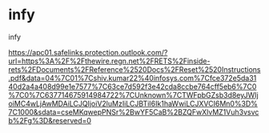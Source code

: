 # infy
infy 


https://apc01.safelinks.protection.outlook.com/?url=https%3A%2F%2Fthewire.regn.net%2FRETS%2Finside-rets%2FDocuments%2FReference%2520Docs%2FReset%2520Instructions.pdf&data=04%7C01%7Cshiv.kumar22%40infosys.com%7Cfce372e5da3140d2a4a408d99e1e7577%7C63ce7d592f3e42cda8ccbe764cff5eb6%7C0%7C0%7C637714675914984722%7CUnknown%7CTWFpbGZsb3d8eyJWIjoiMC4wLjAwMDAiLCJQIjoiV2luMzIiLCJBTiI6Ik1haWwiLCJXVCI6Mn0%3D%7C1000&sdata=cseMKqwepPNSr%2BwYF5CaB%2BZQFwXlvMZ1Vuh3vsvcb%2Fg%3D&reserved=0
